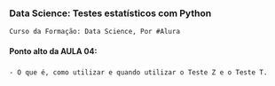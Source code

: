 ### Data Science: Testes estatísticos com Python
    Curso da Formação: Data Science, Por #Alura

#### Ponto alto da AULA 04:

###
    - O que é, como utilizar e quando utilizar o Teste Z e o Teste T.
